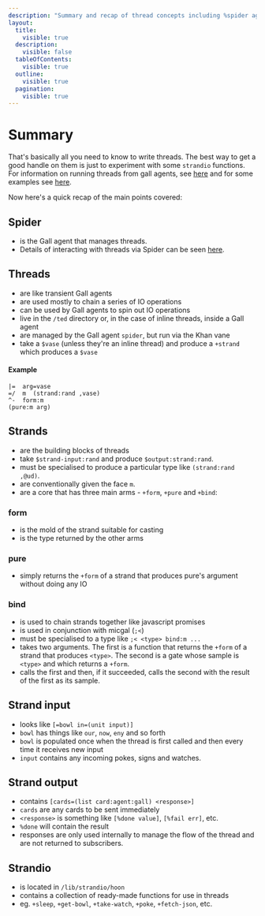 ```yaml
---
description: "Summary and recap of thread concepts including %spider agent management, strand composition, +form/+pure/+bind operations, input/output patterns, and strandio utility functions."
layout:
  title:
    visible: true
  description:
    visible: false
  tableOfContents:
    visible: true
  outline:
    visible: true
  pagination:
    visible: true
---
```


# Summary

That's basically all you need to know to write threads. The best way to get a good handle on them is just to experiment with some `strandio` functions. For information on running threads from gall agents, see [here](/userspace/threads/examples/gall) and for some examples see [here](/userspace/threads/examples).

Now here's a quick recap of the main points covered:

## Spider

- is the Gall agent that manages threads.
- Details of interacting with threads via Spider can be seen [here](/userspace/threads/reference/api).

## Threads

- are like transient Gall agents
- are used mostly to chain a series of IO operations
- can be used by Gall agents to spin out IO operations
- live in the `/ted` directory or, in the case of inline threads, inside a Gall agent
- are managed by the Gall agent `spider`, but run via the Khan vane
- take a `$vase` (unless they're an inline thread) and produce a `+strand` which produces a `$vase`

#### Example

```hoon
|=  arg=vase
=/  m  (strand:rand ,vase)
^-  form:m
(pure:m arg)
```

## Strands

- are the building blocks of threads
- take `$strand-input:rand` and produce `$output:strand:rand`.
- must be specialised to produce a particular type like `(strand:rand ,@ud)`.
- are conventionally given the face `m`.
- are a core that has three main arms - `+form`, `+pure` and `+bind`:

### form

- is the mold of the strand suitable for casting
- is the type returned by the other arms

### pure

- simply returns the `+form` of a strand that produces pure's argument without doing any IO

### bind

- is used to chain strands together like javascript promises
- is used in conjunction with micgal (`;<`)
- must be specialised to a type like `;< <type> bind:m ...`
- takes two arguments. The first is a function that returns the `+form` of a strand that produces `<type>`. The second is a gate whose sample is `<type>` and which returns a `+form`.
- calls the first and then, if it succeeded, calls the second with the result of the first as its sample.

## Strand input

- looks like `[=bowl in=(unit input)]`
- `bowl` has things like `our`, `now`, `eny` and so forth
- `bowl` is populated once when the thread is first called and then every time it receives new input
- `input` contains any incoming pokes, signs and watches.

## Strand output

- contains `[cards=(list card:agent:gall) <response>]`
- `cards` are any cards to be sent immediately
- `<response>` is something like `[%done value]`, `[%fail err]`, etc.
- `%done` will contain the result
- responses are only used internally to manage the flow of the thread and are not returned to subscribers.

## Strandio

- is located in `/lib/strandio/hoon`
- contains a collection of ready-made functions for use in threads
- eg. `+sleep`, `+get-bowl`, `+take-watch`, `+poke`, `+fetch-json`, etc.
